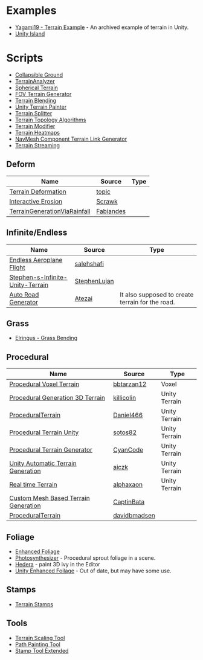 # Examples

* [Yagami19 - Terrain Example](https://github.com/Yagami19/TerrainExample) - An archived example of terrain in Unity.
* [Unity Island](https://github.com/humbertodias/unity-island)
# Scripts
* [Collapsible Ground](https://github.com/MaxwellGengYF/Unity-Collapsible-Ground)
* [TerrainAnalyzer](https://github.com/superjamesmccafferty/TerrainAnalyzer)
* [Spherical Terrain](https://github.com/tjbaron/UnityTerrain)
* [FOV Terrain Generator](https://github.com/ScienceExp/Unity-FOV-Terrain-Generator)
* [Terrain Blending](https://github.com/bad3p/TerrainBlending)
* [Unity Terrain Painter](https://github.com/drParadox312/Unity-TerrainPainter)
* [Terrain Splitter](https://github.com/ExpressoBits/STerrainSplit)
* [Terrain Topology Algorithms](https://github.com/Scrawk/Terrain-Topology-Algorithms)
* [Terrain Modifier](https://github.com/mogoson/TerrainModifier)
* [Terrain Heatmaps](https://github.com/EdwardAndrew/UnityTerrainHeatmaps)
* [NavMesh Component Terrain Link Generator](https://github.com/Fove/NavMeshComponentTerrainLinkGenerator)
* [Terrain Streaming](https://github.com/ferdbold/unity-terrain-streaming)
## Deform


| Name | Source | Type  |
| --- | --- | --- | 
|[Terrain Deformation](https://armedunity.com/topic/5-unity3d-terrain-deformation-real-time/)|[topic](https://armedunity.com/topic)
|[Interactive Erosion](https://github.com/Scrawk/Interactive-Erosion)|[Scrawk](https://github.com/Scrawk/)
|[TerrainGenerationViaRainfall](https://github.com/Fabiandes/TerrainGenerationViaRainfall)|[Fabiandes](https://github.com/Fabiandes/)

## Infinite/Endless
| Name | Source | Type  |
| --- | --- | --- | 
|[Endless Aeroplane Flight](https://github.com/salehshafi/Endless-Aeroplane-Flight)|[salehshafi](https://github.com/salehshafi/)
|[Stephen-s-Infinite-Unity-Terrain](https://github.com/StephenLujan/Stephen-s-Infinite-Unity-Terrain)|[StephenLujan](https://github.com/StephenLujan/)
|[Auto Road Generator](https://github.com/Atezai/Auto-Road-Generator)|[Atezai](https://github.com/Atezai/)|It also supposed to create terrain for the road.



## Grass
* [Elringus - Grass Bending](https://github.com/Elringus/GrassBending)
## Procedural

| Name | Source | Type  |
| --- | --- | --- | 
|[Procedural Voxel Terrain](https://github.com/bbtarzan12/Unity-Procedural-Voxel-Terrain)|[bbtarzan12](https://github.com/bbtarzan12)| Voxel
|[Procedural Generation 3D Terrain](https://github.com/killicolin/Procedural-Generation-3D-Terrain-Unity-)|[killicolin](https://github.com/killicolin)|Unity Terrain
|[ProceduralTerrain](https://github.com/Daniel466/Procedural-Terrain-Generation-with-Unity)|[Daniel466](https://github.com/Daniel466)|Unity Terrain
|[Procedural Terrain Unity](https://github.com/sotos82/ProceduralTerrainUnity)|[sotos82](https://github.com/sotos82)|Unity Terrain
|[Procedural Terrain Generator](https://github.com/CyanCode/Procedural-Terrain-Generator)|[CyanCode](https://github.com/CyanCode)|Unity Terrain
|[Unity Automatic Terrain Generation](https://github.com/aiczk/Unity-Automatic-terrain-generation)|[aiczk](https://github.com/aiczk)|Unity Terrain
|[Real time Terrain](https://github.com/alphaxaon/RealtimeTerrain)|[alphaxaon](https://github.com/alphaxaon/)|Unity Terrain
|[Custom Mesh Based Terrain Generation](https://github.com/CaptinBata/Custom-Mesh-based-Terrain-Generation)|[CaptinBata](https://github.com/CaptinBata)
|[ProceduralTerrain](https://github.com/davidbmadsen/ProceduralTerrain)|[davidbmadsen](https://github.com/davidbmadsen/)

## Foliage
* [Enhanced Foliage](https://github.com/marmitaTH/unity-enhanced-foliage)
* [Photosynthesizer](https://github.com/alexismorin/Photosynthesizer) - Procedural sprout foliage in a scene.
* [Hedera](https://github.com/radiatoryang/hedera) - paint 3D ivy in the Editor
* [Unity Enhanced Foilage](https://github.com/marmitoTH/unity-enhanced-foliage) - Out of date, but may have some use.

## Stamps
* [Terrain Stamps](https://github.com/Roland09/Terrain-Stamps)

## Tools
* [Terrain Scaling Tool](https://github.com/null511/Unity.TerrainScalingTool)
* [Path Painting Tool](https://github.com/Roland09/PathPaintTool)
* [Stamp Tool Extended](https://github.com/Roland09/StampToolExtended)
